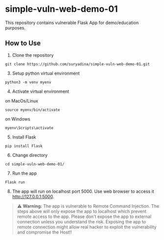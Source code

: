 # simple-vuln-web-demo-01
This repository contains vulnerable Flask App for demo/education purposes.

## How to Use

1. Clone the repository
```
git clone https://github.com/suryadina/simple-vuln-web-demo-01.git
```
3. Setup python virtual environment
```
python3 -m venv myenv
```
4. Activate virtual environment

on MacOs/Linux
```
source myenv/bin/activate
```
on Windows
```
myenv\Scripts\activate
```
5. Install Flask
```
pip install Flask
```
6. Change directory
```
cd simple-vuln-web-demo-01/
```
7. Run the app
```
Flask run
```
8. The app will run on localhost port 5000. Use web browser to access it http://127.0.0.1:5000.

> ⚠️ **Warning:** The app is vulnerable to Remote Command Injection. The steps above will only expose the app to localhost which prevent remote access to the app. Please don't expose the app to external connection unless you understand the risk. Exposing the app to remote connection might allow real hacker to exploit the vulnerability and compromise the Host!!

